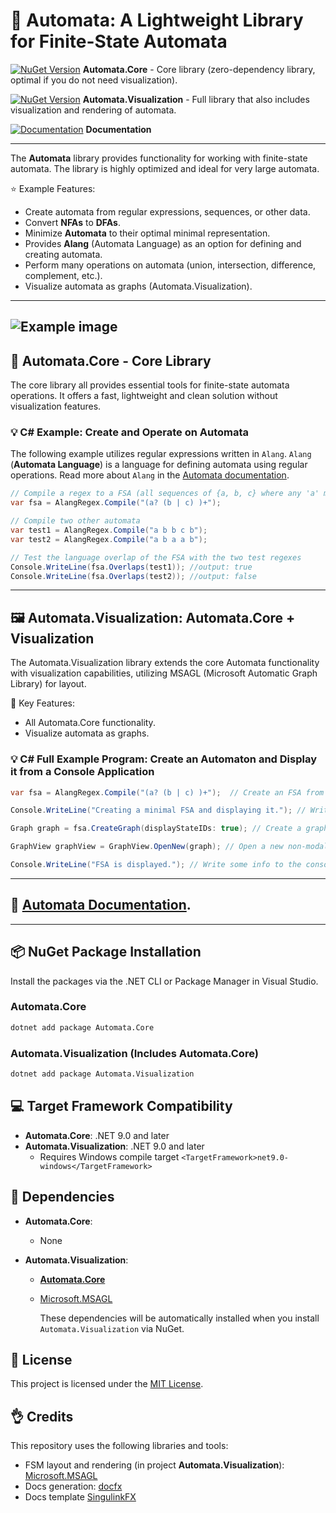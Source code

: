 ﻿# :repeat_one: Automata: A Lightweight Library for Finite-State Automata 
[![NuGet Version](https://img.shields.io/nuget/v/Automata.Core)](https://www.nuget.org/packages/Automata.Core)   **Automata.Core** - Core library (zero-dependency library, optimal if you do not need visualization).

[![NuGet Version](https://img.shields.io/nuget/v/Automata.Visualization)](https://www.nuget.org/packages/Automata.Visualization)  **Automata.Visualization** - Full library that also includes visualization and rendering of automata.

[![Documentation](https://img.shields.io/badge/docs-latest-brightgreen.svg?style=flat)](https://hexmerlin.github.io/Automata/index.html) **Documentation**

---

The **Automata** library provides functionality for working with finite-state automata.
The library is highly optimized and ideal for very large automata.

:star: Example Features:
  - Create automata from regular expressions, sequences, or other data.
  - Convert **NFAs** to **DFAs**.
  - Minimize **Automata** to their optimal minimal representation.
  - Provides **Alang** (Automata Language) as an option for defining and creating automata.
  - Perform many operations on automata (union, intersection, difference, complement, etc.).
  - Visualize automata as graphs (Automata.Visualization).

---

![Example image](docs/images/automaton_example_1.svg)
---

## :hammer: Automata.Core - Core Library

The core library all provides essential tools for finite-state automata operations.
It offers a fast, lightweight and clean solution without visualization features.

### :bulb: C# Example: Create and Operate on Automata

The following example utilizes regular expressions written in `Alang`. 
`Alang` (**Automata Language**) is a language for defining automata using regular operations.
Read more about `Alang` in the [Automata documentation](https://hexmerlin.github.io/Automata/ALANG.html).
```csharp
// Compile a regex to a FSA (all sequences of {a, b, c} where any 'a' must be followed by 'b' or 'c')
var fsa = AlangRegex.Compile("(a? (b | c) )+");

// Compile two other automata
var test1 = AlangRegex.Compile("a b b c b");
var test2 = AlangRegex.Compile("a b a a b");

// Test the language overlap of the FSA with the two test regexes
Console.WriteLine(fsa.Overlaps(test1)); //output: true
Console.WriteLine(fsa.Overlaps(test2)); //output: false
```
---

## :framed_picture: Automata.Visualization: Automata.Core + Visualization
The Automata.Visualization library extends the core Automata functionality with visualization capabilities, utilizing MSAGL (Microsoft Automatic Graph Library) for layout.

:key: Key Features:
- All Automata.Core functionality.
- Visualize automata as graphs.

### :bulb: C# Full Example Program: Create an Automaton and Display it from a Console Application

```csharp
var fsa = AlangRegex.Compile("(a? (b | c) )+");  // Create an FSA from a regex

Console.WriteLine("Creating a minimal FSA and displaying it."); // Write some info to the console

Graph graph = fsa.CreateGraph(displayStateIDs: true); // Create a graph object (FSA with layout) 

GraphView graphView = GraphView.OpenNew(graph); // Open a new non-modal window that displays the graph

Console.WriteLine("FSA is displayed."); // Write some info to the console
```
---

## :blue_book: [Automata Documentation](https://hexmerlin.github.io/Automata/index.html).

---

## :package:  NuGet Package Installation

Install the packages via the .NET CLI or Package Manager in Visual Studio.

### Automata.Core
```bash
dotnet add package Automata.Core
```

### Automata.Visualization (Includes Automata.Core)

```bash
dotnet add package Automata.Visualization
```

## :computer: Target Framework Compatibility

- **Automata.Core**: .NET 9.0 and later  
- **Automata.Visualization**: .NET 9.0 and later  
  - Requires Windows compile target `<TargetFramework>net9.0-windows</TargetFramework>` 

## :link: Dependencies

- **Automata.Core**:
  - None

- **Automata.Visualization**:
  - [**Automata.Core**](https://www.nuget.org/packages/Automata.Core)
  - [Microsoft.MSAGL](https://github.com/microsoft/automatic-graph-layout)

    These dependencies will be automatically installed when you install `Automata.Visualization` via NuGet.

## :scroll: License

This project is licensed under the [MIT License](https://opensource.org/licenses/MIT).

## :ok_hand: Credits

This repository uses the following libraries and tools:

- FSM layout and rendering (in project **Automata.Visualization**): [Microsoft.MSAGL](https://github.com/microsoft/automatic-graph-layout)
- Docs generation: [docfx](https://github.com/dotnet/docfx) 
- Docs template [SingulinkFX](https://github.com/Singulink/SingulinkFX)